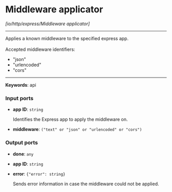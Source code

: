 # Middleware applicator

_[io/http/express/Middleware applicator]_

---

Applies a known middleware to the specified express app.<br>
<br>
Accepted middleware identifiers:<br>
* "json"<br>
* "urlencoded"<br>
* "cors"<br>

---

__Keywords__: api

### Input ports

* __app ID__: ` string `

    Identifies the Express app to apply the middleware on.<br>


* __middleware__: ` ("text" or "json" or "urlencoded" or "cors") `

### Output ports

* __done__: ` any `


* __app ID__: ` string `


* __error__: ` {"error": string} `

    Sends error information in case the middleware could not be applied.<br>

